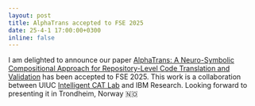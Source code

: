 ```yaml
---
layout: post
title: AlphaTrans accepted to FSE 2025
date: 25-4-1 17:00:00+0300
inline: false
---
```


I am delighted to announce our paper [AlphaTrans: A Neuro-Symbolic Compositional Approach for Repository-Level Code Translation and Validation](http://arxiv.org/abs/2410.24117) has been accepted to FSE 2025. This work is a collaboration between UIUC [Intelligent CAT Lab](https://reyhaneh.cs.illinois.edu/lab.htm) and IBM Research. Looking forward to presenting it in Trondheim, Norway 🇳🇴